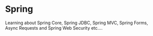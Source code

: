 # Spring
Learning about Spring Core, Spring JDBC, Spring MVC, Spring Forms, Async Requests and Spring Web Security etc....
